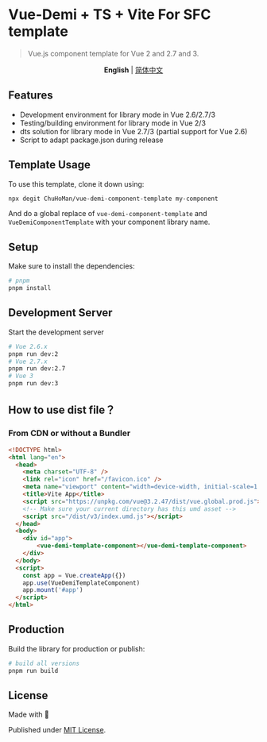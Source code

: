 # Vue-Demi + TS + Vite For SFC template

> Vue.js component template for Vue 2 and 2.7 and 3.

<p align='center'>
<b>English</b> | <a href="https://github.com/ChuHoMan/vue-demi-component-template/blob/main/README.zh-CN.md">简体中文</a>
</p>

## Features

- Development environment for library mode in Vue 2.6/2.7/3
- Testing/building environment for library mode in Vue 2/3
- dts solution for library mode in Vue 2.7/3 (partial support for Vue 2.6)
- Script to adapt package.json during release

## Template Usage

To use this template, clone it down using:

```bash
npx degit ChuHoMan/vue-demi-component-template my-component
```

And do a global replace of `vue-demi-component-template` and `VueDemiComponentTemplate` with your component library name.

## Setup

Make sure to install the dependencies:

```bash
# pnpm
pnpm install
```

## Development Server

Start the development server

```bash
# Vue 2.6.x
pnpm run dev:2
# Vue 2.7.x
pnpm run dev:2.7
# Vue 3
pnpm run dev:3
```

## How to use dist file？

### From CDN or without a Bundler

```html
<!DOCTYPE html>
<html lang="en">
  <head>
    <meta charset="UTF-8" />
    <link rel="icon" href="/favicon.ico" />
    <meta name="viewport" content="width=device-width, initial-scale=1.0" />
    <title>Vite App</title>
    <script src="https://unpkg.com/vue@3.2.47/dist/vue.global.prod.js"></script>
    <!-- Make sure your current directory has this umd asset -->
    <script src="/dist/v3/index.umd.js"></script>
  </head>
  <body>
    <div id="app">
        <vue-demi-template-component></vue-demi-template-component>
    </div>
  </body>
  <script>
    const app = Vue.createApp({})
    app.use(VueDemiTemplateComponent)
    app.mount('#app')
  </script>
</html>
```

## Production

Build the library for production or publish:

```bash
# build all versions
pnpm run build
```

## License

Made with 💙

Published under [MIT License](./LICENSE).
